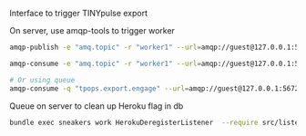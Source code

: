 Interface to trigger TINYpulse export

On server, use amqp-tools to trigger worker
```bash
amqp-publish -e "amq.topic" -r "worker1" --url=amqp://guest@127.0.0.1:5672 -p -b "this is a test message 3"

amqp-consume -e "amq.topic" -r "worker1" --url=amqp://guest@127.0.0.1:5672 ~/onmessage.sh

# Or using queue
amqp-consume -q "tpops.export.engage" --url=amqp://guest@127.0.0.1:5672 ~/onmessage.sh
```

Queue on server to clean up Heroku flag in db

```bash
bundle exec sneakers work HerokuDeregisterListener  --require src/listeners/all.rb
```
